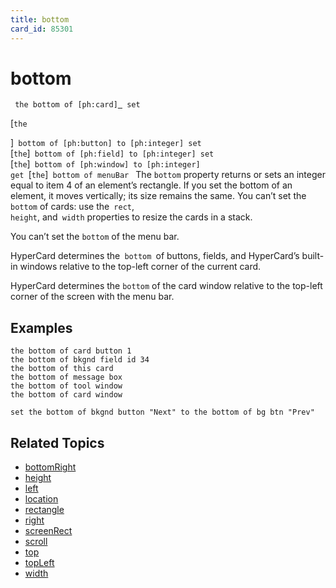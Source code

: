 ```yaml
---
title: bottom
card_id: 85301
---
```


# bottom

<code><pre>
the bottom of [ph:card]<u>
</u>
set
</pre></code>

[<code>the
</pre></code>

]<code> bottom of [ph:button] to [ph:integer] set </code>[<code>the</code>]<code> bottom of [ph:field] to [ph:integer] set </code>[<code>the</code>]<code> bottom of [ph:window] to [ph:integer]<u> </u>get </code>[<code>the</code>]<code> bottom of menuBar </code> The <code>bottom</code> property returns or sets an integer equal to item 4 of an element’s rectangle. If you set the bottom of an element, it moves vertically; its size remains the same. You can’t set the <code>bottom</code> of cards: use the<code> rect</code>,<code> height</code>, and<code> width</code> properties to resize the cards in a stack. 

You can’t set the <code>bottom</code> of  the menu bar.

HyperCard determines the<code> bottom </code>of buttons, fields, and HyperCard’s built-in windows relative to the top-left corner of the current card. 

HyperCard determines the <code>bottom</code> of the card window relative to the top-left corner of the screen with the menu bar. 


## Examples

```
the bottom of card button 1
the bottom of bkgnd field id 34
the bottom of this card
the bottom of message box
the bottom of tool window
the bottom of card window

set the bottom of bkgnd button "Next" to the bottom of bg btn "Prev"
```

## Related Topics

* [bottomRight](/HyperTalkReference/properties/bottomRight)
* [height](/HyperTalkReference/properties/height)
* [left](/HyperTalkReference/properties/left)
* [location](/HyperTalkReference/properties/location)
* [rectangle](/HyperTalkReference/properties/rectangle)
* [right](/HyperTalkReference/properties/right)
* [screenRect](/HyperTalkReference/functions/screenRect)
* [scroll](/HyperTalkReference/properties/scroll)
* [top](/HyperTalkReference/properties/top)
* [topLeft](/HyperTalkReference/properties/topLeft)
* [width](/HyperTalkReference/properties/width)
